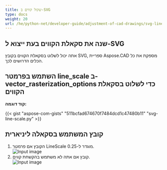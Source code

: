 ```yaml
---
title: שקול קווים ב-SVG
type: docs
weight: 20
url: /he/python-net/developer-guide/adjustment-of-cad-drawings/svg-line-scale/
---
```



## **שנה את סקאלת הקווים בעת ייצוא ל-SVG**

אתה יכול לשלוט בסקאלת הקווים בקובץ SVG, ספריית Aspose.CAD מספקת את כל הכלים הדרושים לכך.

## **השתמש בפרמטר line_scale ב-vector_rasterization_options כדי לשלוט בסקאלת הקווים**

**קוד דוגמה:**

{{< gist "aspose-com-gists" "511bcfad674670f7484dcd1c47480b11" "svg-line-scale.py" >}}


## קובץ המשתמש בסקאלה ליניארית
1. הקובץ אם פרמטר LineScale מוגדר ל-0.25.<br>
![Input image](/cad/_assets/guide/svg/line_scale_0.25.png)<br>
1. קובץ אם אתה לא משתמש בהקשחת קווים.<br>
![Input image](/cad/_assets/guide/svg/basic_options.png)<br>
